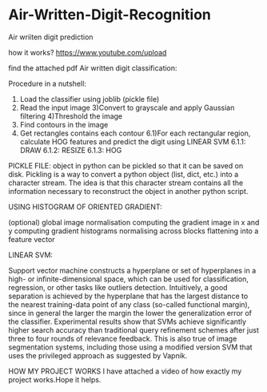# Air-Written-Digit-Recognition
Air wriiten digit prediction

how it works?
https://www.youtube.com/upload

find the attached pdf
Air written digit classification:


Procedure in a nutshell:
1) Load the classifier using joblib (pickle file)
2) Read the input image
3)Convert to grayscale and apply Gaussian filtering
4)Threshold the image
5) Find contours in the image
6) Get rectangles contains each contour
 6.1)For each rectangular region, calculate HOG features and predict
             the digit using LINEAR SVM 
6.1.1:    DRAW
6.1.2:    RESIZE
6.1.3:    HOG



 PICKLE FILE:
 object in python can be pickled so that it can be saved on disk.  Pickling is a way to convert a python object (list, dict, etc.) into a character stream. The idea is that this character stream contains all the information necessary to reconstruct the object in another python script.



  
 USING HISTOGRAM OF ORIENTED GRADIENT:

(optional) global image normalisation
computing the gradient image in x and y
computing gradient histograms
normalising across blocks
flattening into a feature vector


LINEAR SVM:

Support vector machine constructs a hyperplane or set of hyperplanes in a high- or infinite-dimensional space, which can be used for classification, regression, or other tasks like outliers detection. Intuitively, a good separation is achieved by the hyperplane that has the largest distance to the nearest training-data point of any class (so-called functional margin), since in general the larger the margin the lower the generalization error of the classifier.
Experimental results show that SVMs achieve significantly higher search accuracy than traditional query refinement schemes after just three to four rounds of relevance feedback. This is also true of image segmentation systems, including those using a modified version SVM that uses the privileged approach as suggested by Vapnik.


HOW MY PROJECT WORKS
I have attached a video of how exactly my project works.Hope it helps. 



